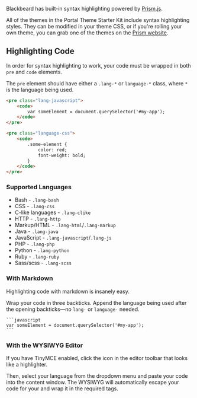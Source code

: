 Blackbeard has built-in syntax highlighting powered by [Prism.js](http://prismjs.com/).

All of the themes in the Portal Theme Starter Kit include syntax highlighting styles. They can be modified in your theme CSS, or if you're rolling your own theme, you can grab one of the themes on the [Prism website](http://prismjs.com/).


## Highlighting Code

In order for syntax highlighting to work, your code must be wrapped in both `pre` and `code` elements.

The `pre` element should have either a `.lang-*` or `language-*` class, where `*` is the language being used.

```html
<pre class="lang-javascript">
	<code>
		var someElement = document.querySelector('#my-app');
	</code>
</pre>

<pre class="language-css">
	<code>
		.some-element {
			color: red;
			font-weight: bold;
		}
	</code>
</pre>
```

### Supported Languages

- Bash - `.lang-bash`
- CSS - `.lang-css`
- C-like languages - `.lang-clike`
- HTTP - `.lang-http`
- Markup/HTML - `.lang-html`/`.lang-markup`
- Java - `.lang-java`
- JavaScript - `.lang-javascript`/`.lang-js`
- PHP - `.lang-php`
- Python - `.lang-python`
- Ruby - `.lang-ruby`
- Sass/scss - `.lang-scss`

### With Markdown

Highlighting code with markdown is insanely easy.

Wrap your code in three backticks. Append the language being used after the opening backticks&mdash;no `lang-` or `language-` needed.

	```javascript
	var someElement = document.querySelector('#my-app');
	```

### With the WYSIWYG Editor

If you have TinyMCE enabled, click the icon in the editor toolbar that looks like a highlighter.

Then, select your language from the dropdown menu and paste your code into the content window. The WYSIWYG will automatically escape your code for your and wrap it in the required tags.